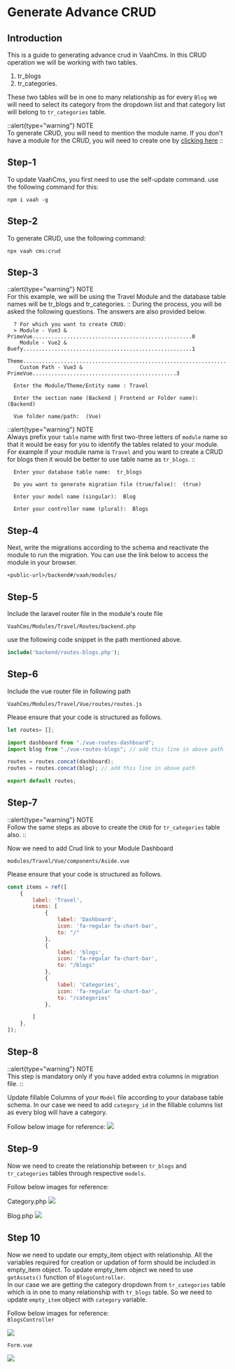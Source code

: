 # Generate Advance CRUD

## Introduction

This is a guide to generating advance crud in VaahCms. In this CRUD operation we will be working 
with two tables.
1. tr_blogs
2. tr_categories.

These two tables will be in one to many relationship as for every `Blog` we will need to select its category from the 
dropdown list and that category list  will belong to `tr_categories` table.

::alert{type="warning"}
NOTE   
To generate CRUD, you will need to mention the module name. If you don't have a module for the CRUD, you will need to create one by
[clicking here](/vaahcms-2/getting-started/generate-module)
::

## Step-1
To update VaahCms, you first need to use the self-update command.
use the following command for this:
```shell
npm i vaah -g
```

## Step-2
To generate CRUD, use the following command:

```shell
npx vaah cms:crud
```

## Step-3
::alert{type="warning"}
NOTE   
For this example, we will be using the Travel Module and the database table names will be tr_blogs and tr_categories.
::
During the process, you will be asked the following questions. The answers are also provided below.
``` shell
  ? For which you want to create CRUD:
  > Module - Vue3 & PrimeVue...................................................0
    Module - Vue2 & Buefy......................................................1
    Theme......................................................................2
    Custom Path - Vue3 & PrimeVue..............................................3
 ```
``` shell
  Enter the Module/Theme/Entity name : Travel
 ```

``` shell
  Enter the section name (Backend | Frontend or Folder name):  (Backend)
 ```
``` shell
  Vue folder name/path:  (Vue)
 ```
::alert{type="warning"}
NOTE   
Always prefix your `table` name with first two-three letters of `module` name so that it would be easy for you to identify the
tables related to your module. For example if your module name is `Travel` and you want to create a CRUD for
blogs then it would be better to use table name as `tr_blogs`.
::

``` shell
  Enter your database table name:  tr_blogs
 ```

``` shell
  Do you want to generate migration file (true/false):  (true)
 ```
``` shell
  Enter your model name (singular):  Blog
 ```
``` shell
  Enter your controller name (plural):  Blogs
 ```

## Step-4
Next, write the migrations according to the schema and reactivate the module to run the migration.
You can use the link below to access the module in your browser.
```http request
<public-url>/backend#/vaah/modules/
```
## Step-5
Include the laravel router file in the module's route file

```VaahCms/Modules/Travel/Routes/backend.php```

use the following code snippet in the path mentioned above.
```php
include('backend/routes-blogs.php');
```

## Step-6
Include the vue router file in following path

```VaahCms/Modules/Travel/Vue/routes/routes.js```

Please ensure that your code is structured as follows.
``` js
let routes= [];

import dashboard from "./vue-routes-dashboard";
import blog from "./vue-routes-blogs"; // add this line in above path

routes = routes.concat(dashboard);
routes = routes.concat(blog); // add this line in above path

export default routes;
```

## Step-7

::alert{type="warning"}
NOTE   
Follow the same steps as above to create the `CRUD` for `tr_categories` table also.
::

Now we need to add Crud link to your Module Dashboard

```modules/Travel/Vue/components/Aside.vue```

Please ensure that your code is structured as follows.

```js
const items = ref([
    {
        label: 'Travel',
        items: [
            {
                label: 'Dashboard',
                icon: 'fa-regular fa-chart-bar',
                to: "/"
            },
            {
                label: 'blogs',
                icon: 'fa-regular fa-chart-bar',
                to: "/blogs"
            },
            {
                label: 'Categories',
                icon: 'fa-regular fa-chart-bar',
                to: "/categories"
            },

        ]
    },
]);
```

## Step-8
::alert{type="warning"}
NOTE   
This step is mandatory only if you have added extra columns in migration file.
::

Update fillable Columns of your `Model` file  according to your database table schema.
In our case we need to add `category_id` in the fillable columns list as every blog will have a category.

Follow below image for reference:
<img src="/images/generate-crud-1.png">

## Step-9

Now we need to create the relationship between `tr_blogs` and `tr_categories` tables through respective `models`.

Follow below images for reference:   

Category.php
<img src="/images/generate-crud-4.png">

Blog.php
<img src="/images/generate-crud-3.png">

## Step 10

Now we need to update our empty_item object with relationship. All the variables required for creation or updation of
form should be included in empty_item object. To update empty_item object we need to use `getAssets()` function of `BlogsController`.   
In our case we are getting the category dropdown from `tr_categories` table which is in one to many relationship with 
`tr_blogs` table. So we need to update `empty_item` object with `category` variable.    

Follow below images for reference:   
`BlogsController`

<img src="/images/generate-crud-5.png">

`Form.vue`

<img src="/images/generate-crud-6.png">




